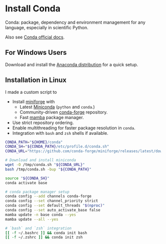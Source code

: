 # Install Conda


Conda: package, dependency and environment management for any language, especially in scientific Python.

Also see [Conda official docs](https://docs.conda.io/en/latest/).

<!--more-->

## For Windows Users

Download and install the [Anaconda distribution](https://www.anaconda.com/products/individual) for a quick setup.

## Installation in Linux

I made a custom script to

- Install [miniforge](https://github.com/conda-forge/miniforge) with
  - Latest [Miniconda](https://docs.conda.io/en/latest/miniconda.html) (`python` and `conda`.)
  - Community-driven [conda-forge](https://conda-forge.org/) repository.
  - Fast [mamba](https://github.com/mamba-org/mamba) package manager.
- Use strict repository ordering.
- Enable multithreading for faster package resolution in `conda`.
- Integration with `bash` and `zsh` shells if available.

```bash
CONDA_PATH="${HOME}/conda"
CONDA_SH="${CONDA_PATH}/etc/profile.d/conda.sh"
CONDA_URL="https://github.com/conda-forge/miniforge/releases/latest/download/Mambaforge-Linux-x86_64.sh"

# Download and install miniconda
wget -O /tmp/conda.sh "${CONDA_URL}"
bash /tmp/conda.sh -bup "${CONDA_PATH}"

source "${CONDA_SH}"
conda activate base

# conda package manager setup
conda config --add channels conda-forge
conda config --set channel_priority strict
conda config --set default_threads "$(nproc)"
conda config --set auto_activate_base false
mamba update -n base conda --yes
mamba update --all --yes

# `bash` and `zsh` integration
[[ -f ~/.bashrc ]] && conda init bash
[[ -f ~/.zshrc ]] && conda init zsh
```

